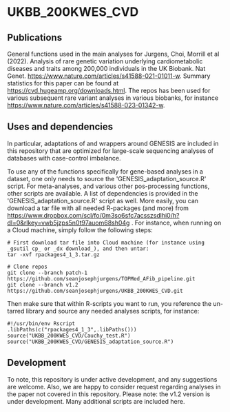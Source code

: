 # UKBB_200KWES_CVD

## Publications
General functions used in the main analyses for Jurgens, Choi, Morrill et al (2022). Analysis of rare genetic variation underlying cardiometabolic diseases and traits among 200,000 individuals in the UK Biobank. Nat Genet. https://www.nature.com/articles/s41588-021-01011-w. Summary statistics for this paper can be found at https://cvd.hugeamp.org/downloads.html. The repos has been used for various subsequent rare variant analyses in various biobanks, for instance https://www.nature.com/articles/s41588-023-01342-w.

## Uses and dependencies
In particular, adaptations of and wrappers around GENESIS are included in this repository that are optimized for large-scale sequencing analyses of databases with case-control imbalance.

To use any of the functions specifically for gene-based analyses in a dataset, one only needs to source the 'GENESIS_adaptation_source.R' script. For meta-analyses, and various other pos-processing functions, other scripts are available. A list of dependencies is provided in the 'GENESIS_adaptation_source.R' script as well. More easily, you can download a tar file with all needed R-packages (and more) from https://www.dropbox.com/scl/fo/0m3so6sfc7acsszsdlhi0/h?dl=0&rlkey=vwb5jzps5n0t97auom68sh04g . For instance, when running on a Cloud machine, simply follow the following steps:
```
# First download tar file into Cloud machine (for instance using _gsutil cp_ or _dx download_), and then untar:
tar -xvf rpackages4_1_3.tar.gz

# Clone repos
git clone --branch patch-1 https://github.com/seanjosephjurgens/TOPMed_AFib_pipeline.git
git clone --branch v1.2 https://github.com/seanjosephjurgens/UKBB_200KWES_CVD.git
```
Then make sure that within R-scripts you want to run, you reference the un-tarred library and source any needed analyses scripts, for instance:
```
#!/usr/bin/env Rscript
.libPaths(c("rpackages4_1_3",.libPaths()))
source("UKBB_200KWES_CVD/Cauchy_test.R")
source("UKBB_200KWES_CVD/GENESIS_adaptation_source.R")
```

## Development
To note, this repository is under active development, and any suggestions are welcome. Also, we are happy to consider request regarding analyses in the paper not covered in this repository. Please note: the v1.2 version is under development. Many additional scripts are included here.
